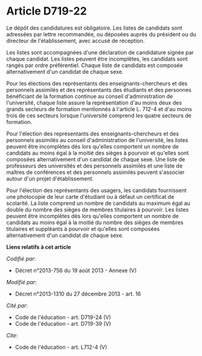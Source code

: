# Article D719-22

Le dépôt des candidatures est obligatoire. Les listes de candidats sont adressées par lettre recommandée, ou déposées auprès
du président ou du directeur de l'établissement, avec accusé de réception. 

Les listes sont accompagnées d'une déclaration de candidature signée par chaque candidat. Les listes peuvent être
incomplètes, les candidats sont rangés par ordre préférentiel. Chaque liste de candidats est composée alternativement d'un
candidat de chaque sexe. 

Pour les élections des représentants des enseignants-chercheurs et des personnels assimilés et des représentants des
étudiants et des personnes bénéficiant de la formation continue au conseil d'administration de l'université, chaque liste
assure la représentation d'au moins deux des grands secteurs de formation mentionnés à l'article L. 712-4 et d'au moins trois
de ces secteurs lorsque l'université comprend les quatre secteurs de formation. 

Pour l'élection des représentants des enseignants-chercheurs et des personnels assimilés au conseil d'administration de
l'université, les listes peuvent être incomplètes dès lors qu'elles comportent un nombre de candidats au moins égal à la
moitié des sièges à pourvoir et qu'elles sont composées alternativement d'un candidat de chaque sexe. Une liste de
professeurs des universités et des personnels assimilés et une liste de maîtres de conférences et des personnels assimilés
peuvent s'associer autour d'un projet d'établissement. 

Pour l'élection des représentants des usagers, les candidats fournissent une photocopie de leur carte d'étudiant ou à défaut
un certificat de scolarité. La liste comprend un nombre de candidats au maximum égal au double du nombre des sièges de
membres titulaires à pourvoir. Les listes peuvent être incomplètes dès lors qu'elles comportent un nombre de candidats au
moins égal à la moitié du nombre des sièges de membres titulaires et suppléants à pourvoir et qu'elles sont composées
alternativement d'un candidat de chaque sexe.

**Liens relatifs à cet article**

_Codifié par_:

  - Décret n°2013-756 du 19 août 2013 -  Annexe (V)

_Modifié par_:

  - Décret n°2013-1310 du 27 décembre 2013 - art. 16

_Cité par_:

  - Code de l'éducation - art. D719-24 (V)
  - Code de l'éducation - art. D719-39 (V)

_Cite_:

  - Code de l'éducation - art. L712-4 (V)
